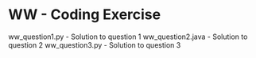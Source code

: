# WW - Coding Exercise
ww_question1.py - Solution to question 1
ww_question2.java - Solution to question 2
ww_question3.py - Solution to question 3
